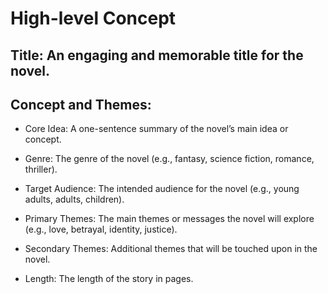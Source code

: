 # High-level Concept

## Title: An engaging and memorable title for the novel.

## Concept and Themes:
- Core Idea: A one-sentence summary of the novel’s main idea or concept.

- Genre: The genre of the novel (e.g., fantasy, science fiction, romance, thriller).

- Target Audience: The intended audience for the novel (e.g., young adults, adults, children).

- Primary Themes: The main themes or messages the novel will explore (e.g., love, betrayal, identity, justice).

- Secondary Themes: Additional themes that will be touched upon in the novel.

- Length: The length of the story in pages.